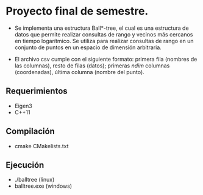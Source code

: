# Proyecto final de semestre.

- Se implementa una estructura Ball*-tree, el cual es una estructura de datos que permite realizar consultas de rango y vecinos más cercanos en tiempo logarítmico. Se utiliza para realizar consultas de rango en un conjunto de puntos en un espacio de dimensión arbitraria.

- El archivo csv cumple con el siguiente formato: primera fila (nombres de las columnas), resto de filas (datos); primeras *ndim* columnas (coordenadas), última columna (nombre del punto).

## Requerimientos

- Eigen3
- C++11

## Compilación

- cmake CMakelists.txt

## Ejecución

- ./balltree (linux)
- balltree.exe (windows)

